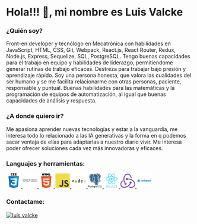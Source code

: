 

<h1>Hola!!! 👋, mi nombre es Luis Valcke</h1>

### ¿Quién soy?
Front-en developer y tecnólogo en Mecatrónica con habilidades en JavaScript, HTML, CSS, Git, Webpack, React.js, React Router, Redux, Node.js, Express, Sequelize, SQL, PostgreSQL. Tengo buenas capacidades para el trabajo en equipo y habilidades de liderazgo, permitiendome generar rutinas de trabajo eficaces. Destreza para trabajar bajo presión y aprendizaje rápido. Soy una persona honesta, que valora las cualidades del ser humano y se me facilita relacionarme con otras personas, paciente, responsable y puntual. Buenas habilidades para las matemáticas y la programación de equipos de automatización, al igual que buenas capacidades de análisis y respuesta.

### ¿A donde quiero ir?

Me apasiona aprender nuevas tecnologías y estar a la vanguardia, me interesa todo lo relacionado a las IA generativas y la forma en q podemos sacar ventaja de ellas para adaptarlas a nuestro diario vivir. Me interesa poder ofrecer soluciones cada vez más innovadoras y eficaces.


<h3 align="left">Languajes y herramientas:</h3>
<p align="left"> <a href="https://www.w3schools.com/css/" target="_blank" rel="noreferrer"> <img src="https://raw.githubusercontent.com/devicons/devicon/master/icons/css3/css3-original-wordmark.svg" alt="css3" width="40" height="40"/> </a> <a href="https://expressjs.com" target="_blank" rel="noreferrer"> <img src="https://raw.githubusercontent.com/devicons/devicon/master/icons/express/express-original-wordmark.svg" alt="express" width="40" height="40"/> </a> <a href="https://www.w3.org/html/" target="_blank" rel="noreferrer"> <img src="https://raw.githubusercontent.com/devicons/devicon/master/icons/html5/html5-original-wordmark.svg" alt="html5" width="40" height="40"/> </a> <a href="https://developer.mozilla.org/en-US/docs/Web/JavaScript" target="_blank" rel="noreferrer"> <img src="https://raw.githubusercontent.com/devicons/devicon/master/icons/javascript/javascript-original.svg" alt="javascript" width="40" height="40"/> </a> <a href="https://nodejs.org" target="_blank" rel="noreferrer"> <img src="https://raw.githubusercontent.com/devicons/devicon/master/icons/nodejs/nodejs-original-wordmark.svg" alt="nodejs" width="40" height="40"/> </a> <a href="https://www.postgresql.org" target="_blank" rel="noreferrer"> <img src="https://raw.githubusercontent.com/devicons/devicon/master/icons/postgresql/postgresql-original-wordmark.svg" alt="postgresql" width="40" height="40"/> </a> <a href="https://reactjs.org/" target="_blank" rel="noreferrer"> <img src="https://raw.githubusercontent.com/devicons/devicon/master/icons/react/react-original-wordmark.svg" alt="react" width="40" height="40"/> </a> <a href="https://redux.js.org" target="_blank" rel="noreferrer"> <img src="https://raw.githubusercontent.com/devicons/devicon/master/icons/redux/redux-original.svg" alt="redux" width="40" height="40"/> </a> <a href="https://webpack.js.org" target="_blank" rel="noreferrer"> <img src="https://raw.githubusercontent.com/devicons/devicon/d00d0969292a6569d45b06d3f350f463a0107b0d/icons/webpack/webpack-original-wordmark.svg" alt="webpack" width="40" height="40"/> </a> </p>

<h3 align="left">Contactame:</h3>
<p align="left">
<a href="https://linkedin.com/in/luis valcke" target="blank"><img align="center" src="https://raw.githubusercontent.com/rahuldkjain/github-profile-readme-generator/master/src/images/icons/Social/linked-in-alt.svg" alt="luis valcke" height="30" width="40" /></a>
</p>
